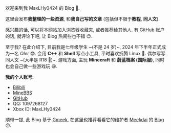 欢迎来到我 MaxLHy0424 的 Blog 🤗.

这里会发布**我整理的一些资源**, 和**我自己写的文章** (包括但不限于**教程**, **同人文**).

感兴趣的话, 可以将本网站加入浏览器收藏夹, 或者推荐给其他人. 有 GitHub 账户的话, 就评论下吧, 让 Blog 热闹些也不错 😉.

至于我? 在此介绍下, 目前我是七年级学生 ~(不是 24 岁)~, 2024 年下半年正式成为一名 *OIer* 😎. 会用 **C++** 和 **Shell** 写点小工具, 平时喜欢折腾 Linux 🧐. 偶尔写写同人文 ~(大半是 R18 🥵)~. 游戏方面, 主玩 **Minecraft** 和 **蔚蓝档案 (国际服)**, 同时也会自己做一些游戏玩 😆.

**我的个人账号**:
 - [Bilibili](https://space.bilibili.com/1678066522)
 - [MineBBS](https://www.minebbs.com/members/maxlhy.88192/)
 - [GitHub](https://github.com/MaxLHy0424)
 - QQ: 1097268127
 - Xbox ID: MaxLHy0424

顺带一提, 此 Blog 基于 [Gmeek](https://github.com/Meekdai/Gmeek), 在这里也推荐看看它的维护者 [Meekdai](https://github.com/Meekdai) 的 [Blog](https://blog.meekdai.com) 😚.